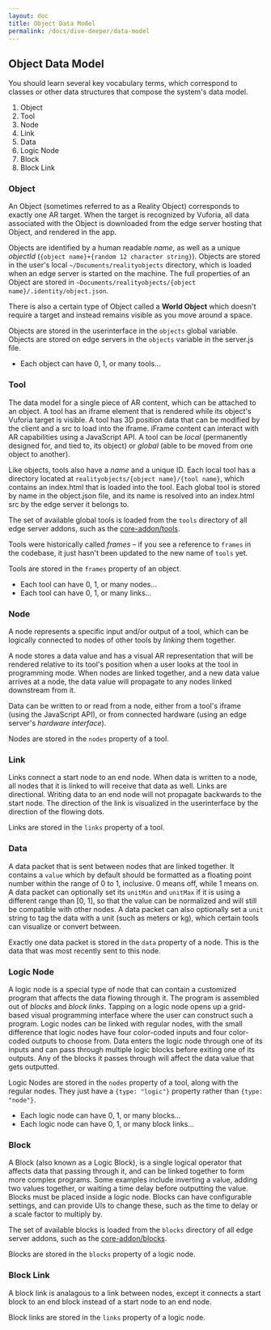 ```yaml
---
layout: doc
title: Object Data Model
permalink: /docs/dive-deeper/data-model
---
```


## Object Data Model

You should learn several key vocabulary terms, which correspond to classes or
other data structures that compose the system's data model.

1. Object
2. Tool
3. Node
4. Link
5. Data
6. Logic Node
7. Block
8. Block Link

### Object

An Object (sometimes referred to as a Reality Object) corresponds to exactly
one AR target. When the target is recognized by Vuforia, all data associated
with the Object is downloaded from the edge server hosting that Object, and
rendered in the app.

Objects are identified by a human readable *name*, as well as a unique
*objectId* (`{object name}+{random 12 character string}`). Objects are
stored in the user's local `~/Documents/realityobjects` directory, which is
loaded when an edge server is started on the machine. The full properties
of an Object are stored in `~Documents/realityobjects/{object name}/.identity/object.json`.

There is also a certain type of Object called a **World Object** which doesn't
require a target and instead remains visible as you move around a space.

Objects are stored in the userinterface in the `objects` global variable.
Objects are stored on edge servers in the `objects` variable in the server.js
file.

- Each object can have 0, 1, or many tools...

### Tool

The data model for a single piece of AR content, which can be attached to an
object. A tool has an iframe element that is rendered while its object's
Vuforia target is visible. A tool has 3D position data that can be
modified by the client and a src to load into the iframe. iFrame content
can interact with AR capabilities using a JavaScript API. A tool can be
*local* (permanently designed for, and tied to, its object) or *global*
(able to be moved from one object to another).

Like objects, tools also have a *name* and a unique ID. Each local
tool has a directory located at `realityobjects/{object name}/{tool name}`,
which contains an index.html that is loaded into the tool. Each global
tool is stored by name in the object.json file, and its name is resolved
into an index.html src by the edge server it belongs to.

The set of available global tools is loaded from the `tools` directory of
 all edge server addons, such as the [core-addon/tools](https://github.com/ptcrealitylab/vuforia-spatial-core-addon/tree/master/tools).

Tools were historically called *frames* – if you see a reference to `frames` in the codebase, it
just hasn't been updated to the new name of `tools` yet.

Tools are stored in the `frames` property of an object.

- Each tool can have 0, 1, or many nodes...
- Each tool can have 0, 1, or many links...

### Node

A node represents a specific input and/or output of a tool, which can be
logically connected to nodes of other tools by *linking* them together.

A node stores a data value and has a visual AR representation that will be
rendered relative to its tool's position when a user looks at the tool in
programming mode. When nodes are linked together, and a new data value
arrives at a node, the data value will propagate to any nodes linked
downstream from it.

Data can be written to or read from a node, either from a tool's iframe
(using the JavaScript API), or from connected hardware (using an edge server's
*hardware interface*).

Nodes are stored in the `nodes` property of a tool.

### Link

Links connect a start node to an end node. When data is written to a node,
all nodes that it is linked to will receive that data as well. Links are
directional. Writing data to an end node will not propagate backwards to the
start node. The direction of the link is visualized in the userinterface by
the direction of the flowing dots.

Links are stored in the `links` property of a tool.

### Data

A data packet that is sent between nodes that are linked together. It
contains a `value` which by default should be formatted as a floating point
number within the range of 0 to 1, inclusive. 0 means off, while 1 means on.
A data packet can optionally set its `unitMin` and `unitMax` if it is
using a different range than [0, 1], so that the value can be normalized
and will still be compatible with other nodes. A data packet can also
optionally set a `unit` string to tag the data with a unit (such as
meters or kg), which certain tools can visualize or convert between.

Exactly one data packet is stored in the `data` property of a node. This is
the data that was most recently sent to this node.

### Logic Node

A logic node is a special type of node that can contain a customized program
that affects the data flowing through it. The program is assembled out of
*blocks* and *block links*. Tapping on a logic node opens up a grid-based
visual programming interface where the user can construct such a program.
Logic nodes can be linked with regular nodes, with the small difference
that logic nodes have four color-coded inputs and four color-coded
outputs to choose from. Data enters the logic node through one of its
inputs and can pass through multiple logic blocks before exiting one of
its outputs. Any of the blocks it passes through will affect the data
value that gets outputted.

Logic Nodes are stored in the `nodes` property of a tool, along with the
 regular nodes. They just have a `{type: "logic"}` property rather than
  `{type: "node"}`.

- Each logic node can have 0, 1, or many blocks...
- Each logic node can have 0, 1, or many block links...

### Block

A Block (also known as a Logic Block), is a single logical operator that
affects data that passing through it, and can be linked together to form
more complex programs. Some examples include inverting a value, adding two
values together, or waiting a time delay before outputting the value.
Blocks must be placed inside a logic node. Blocks can have configurable
settings, and can provide UIs to change these, such as the time to delay
or a scale factor to multiply by.

The set of available blocks is loaded from the `blocks` directory of all edge
server addons, such as the [core-addon/blocks](https://github.com/ptcrealitylab/vuforia-spatial-core-addon/tree/master/blocks).

Blocks are stored in the `blocks` property of a logic node.

### Block Link

A block link is analagous to a link between nodes, except it connects a start
block to an end block instead of a start node to an end node.

Block links are stored in the `links` property of a logic node.

